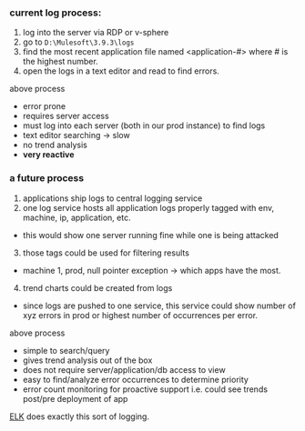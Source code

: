 ### current log process:
1. log into the server via RDP or v-sphere
2. go to `D:\Mulesoft\3.9.3\logs`
3. find the most recent application file named <application-#> where # is the highest number.
4. open the logs in a text editor and read to find errors.

above process
  - error prone
  - requires server access
  - must log into each server (both in our prod instance) to find logs
  - text editor searching -> slow
  - no trend analysis
  - **very reactive**

### a future process
1. applications ship logs to central logging service
2. one log service hosts all application logs properly tagged with env, machine, ip, application, etc.
  - this would show one server running fine while one is being attacked
3. those tags could be used for filtering results
  - machine 1, prod, null pointer exception -> which apps have the most.
4. trend charts could be created from logs
  - since logs are pushed to one service, this service could show number of xyz errors in prod or highest number of occurrences per error.

above process
  - simple to search/query
  - gives trend analysis out of the box
  - does not require server/application/db access to view
  - easy to find/analyze error occurrences to determine priority
  - error count monitoring for proactive support i.e. could see trends post/pre deployment of app

[ELK](https://www.elastic.co/webinars/introduction-elk-stack) does exactly this sort of logging.  
